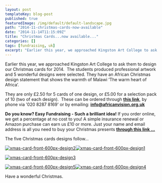 ```yaml
---
layout: post
templateKey: blog-post
published: true
featuredImage: /img/default/default-landscape.jpg
path: "2014-11-christmas-cards-now-available"
date: "2014-11-14T11:15:09Z"
title: "Christmas Cards...now available..."
categories: []
tags: [fundraising, uk]
excerpt: "Earlier this year, we approached Kingston Art College to ask them to design our Christmas cards for..."
---
```


Earlier this year, we approached Kingston Art College to ask them to design our Christmas cards for 2014.  The students produced professional artwork and 5 wonderful designs were selected. They have an African Christmas design statement that shows the warmth of Malawi ‘The warm heart of Africa’.

They are only £2.50 for 5 cards of one design, or £5.00 for a selection pack of 10 (two of each design).  These can be ordered through [**this link**](https://www.africanvision.org.uk/shop/ "Store"), by phone via '020 8287 8169' or by emailing: [**info@africanvision.org.uk**](mailto:info@africanvision.org.uk)

**Do you know? Easy Fundraising - Such a brilliant idea!** If you order online, we get a percentage at no cost to you! A simple insurance renewal or Amazon purchase can earn us £10 or more. Just your name and email address is all you need to buy your Christmas presents [**through this link ...**](https://landirani.cmail2.com/t/y-l-iidred-drjttytkl-w/)

The five Christmas cards designs follow...

[![xmas-card-front-600px-design2](https://f000.backblazeb2.com/file/avm-wp-uploads/2014/10/xmas-card-front-600px-design2-300x300.jpg)](https://f000.backblazeb2.com/file/avm-wp-uploads/2014/10/xmas-card-front-600px-design2.jpg)[![xmas-card-front-600px-design1](https://f000.backblazeb2.com/file/avm-wp-uploads/2014/10/xmas-card-front-600px-design1-300x300.jpg)](https://f000.backblazeb2.com/file/avm-wp-uploads/2014/10/xmas-card-front-600px-design1.jpg)

[![xmas-card-front-600px-design3](https://f000.backblazeb2.com/file/avm-wp-uploads/2014/10/xmas-card-front-600px-design3-300x300.jpg)](https://f000.backblazeb2.com/file/avm-wp-uploads/2014/10/xmas-card-front-600px-design3.jpg)

[![xmas-card-front-600px-design5](https://f000.backblazeb2.com/file/avm-wp-uploads/2014/10/xmas-card-front-600px-design5-300x300.jpg)](https://f000.backblazeb2.com/file/avm-wp-uploads/2014/10/xmas-card-front-600px-design5.jpg)[![xmas-card-front-600px-design4](https://f000.backblazeb2.com/file/avm-wp-uploads/2014/10/xmas-card-front-600px-design4-300x300.jpg)](https://f000.backblazeb2.com/file/avm-wp-uploads/2014/10/xmas-card-front-600px-design4.jpg)

Have a wonderful Christmas.
